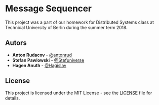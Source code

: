 # Message Sequencer

This project was a part of our homework for Distributed Systems class at Technical University of Berlin during the summer term 2018.

## Autors

* **Anton Rudacov** - [@antonrud](https://github.com/antonrud)
* **Stefan Pawlowski** - [@Stefuniverse](https://github.com/Stefuniverse)
* **Hagen Anuth** - [@Hagislav](https://github.com/Hagislav)


## License

This project is licensed under the MIT License - see the [LICENSE](LICENSE) file for details.

